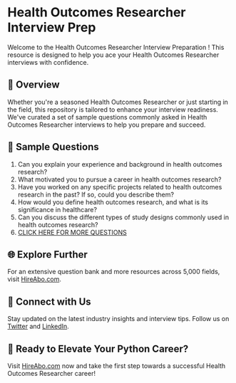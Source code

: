 # Health Outcomes Researcher Interview Prep

Welcome to the Health Outcomes Researcher Interview Preparation ! This resource is designed to help you ace your Health Outcomes Researcher interviews with confidence.

## 🚀 Overview

Whether you're a seasoned Health Outcomes Researcher or just starting in the field, this repository is tailored to enhance your interview readiness. We've curated a set of sample questions commonly asked in Health Outcomes Researcher interviews to help you prepare and succeed.

## 📝 Sample Questions

1. Can you explain your experience and background in health outcomes research?
2. What motivated you to pursue a career in health outcomes research?
3. Have you worked on any specific projects related to health outcomes research in the past? If so, could you describe them?
4. How would you define health outcomes research, and what is its significance in healthcare?
5. Can you discuss the different types of study designs commonly used in health outcomes research?
6. [CLICK HERE FOR MORE QUESTIONS](https://hireabo.com/job/2_3_21/Health%20Outcomes%20Researcher)

## 🌐 Explore Further

For an extensive question bank and more resources across 5,000 fields, visit [HireAbo.com](https://www.hireabo.com).

## 📱 Connect with Us

Stay updated on the latest industry insights and interview tips. Follow us on [Twitter](https://twitter.com/hireabo) and [LinkedIn](https://www.linkedin.com/in/hire-abo-3609972a8/).

## 🚀 Ready to Elevate Your Python Career?

Visit [HireAbo.com](https://www.hireabo.com) now and take the first step towards a successful Health Outcomes Researcher career!